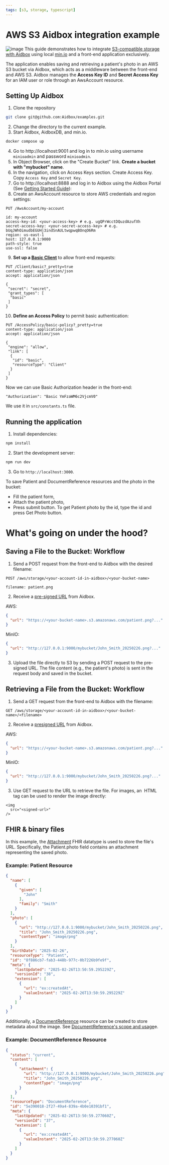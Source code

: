 ```yaml
---
tags: [s3, storage, typescript]
---
```

# AWS S3 Aidbox integration example
![image](https://github.com/user-attachments/assets/fb3026ef-be1f-4ef8-845e-064e463adb0f)
This guide demonstrates how to integrate [S3-compatible storage with Aidbox](https://docs.aidbox.app/storage-1/s3-compatible-storages/aws-s3) using local [min.io](https://github.com/minio/minio) and a front-end application exclusively. 

The application enables saving and retrieving a patient's photo in an AWS S3 bucket via Aidbox, which acts as a middleware between the front-end and AWS S3. Aidbox manages the **Access Key ID** and **Secret Access Key** for an IAM user or role through an AwsAccount resource.

## Setting Up Aidbox
1. Clone the repository 
```bash
git clone git@github.com:Aidbox/examples.git 
```
2. Change the directory to the current example.
3. Start Aidbox, AidboxDB, and min.io.
```bash
docker compose up
```
4. Go to http://localhost:9001 and log in to min.io using username `minioadmin` and password `minioadmin`. 
5. In Object Browser, click on the "Create Bucket" link. **Create a bucket with "mybucket" name**.
6. In the navigation, click on Access Keys section. Create Access Key. Copy `Access Key` and `Secret Key`.
7. Go to http://localhost:8888 and log in to Aidbox using the Aidbox Portal (See [Getting Started Guide](https://docs.aidbox.app/getting-started/run-aidbox-locally-with-docker/run-aidbox-locally#id-4.-activate-your-aidbox-instance)):
8. Create an AwsAccount resource to store AWS credentials and region settings:
```http
PUT /AwsAccount/my-account

id: my-account
access-key-id: <your-access-key> # e.g. ugQPrWcctDQuzdAzufXh
secret-access-key: <your-secret-access-key> # e.g. bUqJWhOimudbEGUHj3indSnAULtwqpwqBOnqO6Rm
region: us-east-1
host: 127.0.0.1:9000
path-style: true
use-ssl: false
```
9. **Set up a [Basic Client](https://docs.aidbox.app/modules/security-and-access-control/auth/basic-auth)** to allow front-end requests:
```http
PUT /Client/basic?_pretty=true
content-type: application/json
accept: application/json

{
 "secret": "secret",
 "grant_types": [
  "basic"
 ]
}
```
10. **Define an Access Policy** to permit basic authentication:
```http
PUT /AccessPolicy/basic-policy?_pretty=true
content-type: application/json
accept: application/json

{
 "engine": "allow",
 "link": [
  {
   "id": "basic",
   "resourceType": "Client"
  }
 ]
}
```
Now we can use Basic Authorization header in the front-end:
```
"Authorization": "Basic YmFzaWM6c2VjcmV0"
```
We use it in `src/constants.ts` file.

## Running the application
1. Install dependencies:
```bash
npm install
```
2. Start the development server:
```bash
npm run dev
```
3. Go to `http://localhost:3000`.

To save Patient and DocumentReference resources and the photo in the bucket:
- Fill the patient form,
- Attach the patient photo,
- Press submit button.
To get Patient photo by the id, type the id and press Get Photo button.

# What's going on under the hood?
## Saving a File to the Bucket: Workflow
1. Send a POST request from the front-end to Aidbox with the desired filename:
```http
POST /aws/storage/<your-account-id-in-aidbox>/<your-bucket-name>

filename: patient.png
```
2. Receive a [pre-signed URL](https://docs.aws.amazon.com/AmazonS3/latest/userguide/using-presigned-url.html) from Aidbox.

AWS:
```json
{
  "url": "https://<your-bucket-name>.s3.amazonaws.com/patient.png?..."
}
```

MinIO:
```json
{
  "url": "http://127.0.0.1:9000/mybucket/John_Smith_20250226.png?..."
}
```
3. Upload the file directly to S3 by sending a POST request to the pre-signed URL. The file content (e.g., the patient's photo) is sent in the request body and saved in the bucket.

## Retrieving a File from the Bucket: Workflow
1. Send a GET request from the front-end to Aidbox with the filename:
```http
GET /aws/storage/<your-account-id-in-aidbox>/<your-bucket-name>/<filename>
```
2. Receive a [presigned URL](https://docs.aws.amazon.com/AmazonS3/latest/userguide/using-presigned-url.html) from Aidbox.
 
AWS:
```json
{
  "url": "https://<your-bucket-name>.s3.amazonaws.com/patient.png?..."
}
```

MinIO:
```json
{
  "url": "http://127.0.0.1:9000/mybucket/John_Smith_20250226.png?..."
}
```
3. Use GET request to the URL to retrieve the file.
For images, an <img> HTML tag can be used to render the image directly:
```react
<img
  src="<signed-url>"
/>
```

## FHIR & binary files
In this example, the [Attachment](https://build.fhir.org/datatypes.html#attachment) FHIR datatype is used to store the file's URL. Specifically, the Patient.photo field contains an attachment representing the saved photo.

### Example: Patient Resource
```json
{
  "name": [
    {
      "given": [
        "John"
      ],
      "family": "Smith"
    }
  ],
  "photo": [
    {
      "url": "http://127.0.0.1:9000/mybucket/John_Smith_20250226.png",
      "title": "John_Smith_20250226.png",
      "contentType": "image/png"
    }
  ],
  "birthDate": "2025-02-26",
  "resourceType": "Patient",
  "id": "8f886cb7-fab3-448b-977c-0b7226b9fe9f",
  "meta": {
    "lastUpdated": "2025-02-26T13:50:59.295229Z",
    "versionId": "38",
    "extension": [
      {
        "url": "ex:createdAt",
        "valueInstant": "2025-02-26T13:50:59.295229Z"
      }
    ]
  }
}
```
Additionally, a [DocumentReference](https://build.fhir.org/documentreference.html) resource can be created to store metadata about the image. See [DocumentReference's scope and usage](https://build.fhir.org/documentreference.html#scope)e.

### Example: DocumentReference Resource
```json
{
  "status": "current",
  "content": [
    {
      "attachment": {
        "url": "http://127.0.0.1:9000/mybucket/John_Smith_20250226.png",
        "title": "John_Smith_20250226.png",
        "contentType": "image/png"
      }
    }
  ],
  "resourceType": "DocumentReference",
  "id": "5e390018-2f27-49a4-839a-4b0e10391bf1",
  "meta": {
    "lastUpdated": "2025-02-26T13:50:59.277060Z",
    "versionId": "37",
    "extension": [
      {
        "url": "ex:createdAt",
        "valueInstant": "2025-02-26T13:50:59.277060Z"
      }
    ]
  }
}

```
